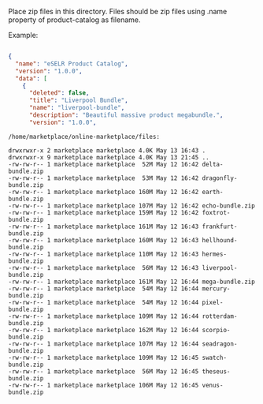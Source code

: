 Place zip files in this directory. Files should be zip files using .name property of product-catalog as filename.

Example:

```JSON

{
  "name": "eSELR Product Catalog",
  "version": "1.0.0",
  "data": [
    {
      "deleted": false,
      "title": "Liverpool Bundle",
      "name": "liverpool-bundle",
      "description": "Beautiful massive product megabundle.",
      "version": "1.0.0",


```

    /home/marketplace/online-marketplace/files:

    drwxrwxr-x 2 marketplace marketplace 4.0K May 13 16:43 .
    drwxrwxr-x 9 marketplace marketplace 4.0K May 13 21:45 ..
    -rw-rw-r-- 1 marketplace marketplace  52M May 12 16:42 delta-bundle.zip
    -rw-rw-r-- 1 marketplace marketplace  53M May 12 16:42 dragonfly-bundle.zip
    -rw-rw-r-- 1 marketplace marketplace 160M May 12 16:42 earth-bundle.zip
    -rw-rw-r-- 1 marketplace marketplace 107M May 12 16:42 echo-bundle.zip
    -rw-rw-r-- 1 marketplace marketplace 159M May 12 16:42 foxtrot-bundle.zip
    -rw-rw-r-- 1 marketplace marketplace 161M May 12 16:43 frankfurt-bundle.zip
    -rw-rw-r-- 1 marketplace marketplace 160M May 12 16:43 hellhound-bundle.zip
    -rw-rw-r-- 1 marketplace marketplace 110M May 12 16:43 hermes-bundle.zip
    -rw-rw-r-- 1 marketplace marketplace  56M May 12 16:43 liverpool-bundle.zip
    -rw-rw-r-- 1 marketplace marketplace 161M May 12 16:44 mega-bundle.zip
    -rw-rw-r-- 1 marketplace marketplace  54M May 12 16:44 mercury-bundle.zip
    -rw-rw-r-- 1 marketplace marketplace  54M May 12 16:44 pixel-bundle.zip
    -rw-rw-r-- 1 marketplace marketplace 109M May 12 16:44 rotterdam-bundle.zip
    -rw-rw-r-- 1 marketplace marketplace 162M May 12 16:44 scorpio-bundle.zip
    -rw-rw-r-- 1 marketplace marketplace 107M May 12 16:44 seadragon-bundle.zip
    -rw-rw-r-- 1 marketplace marketplace 109M May 12 16:45 swatch-bundle.zip
    -rw-rw-r-- 1 marketplace marketplace  56M May 12 16:45 theseus-bundle.zip
    -rw-rw-r-- 1 marketplace marketplace 106M May 12 16:45 venus-bundle.zip
